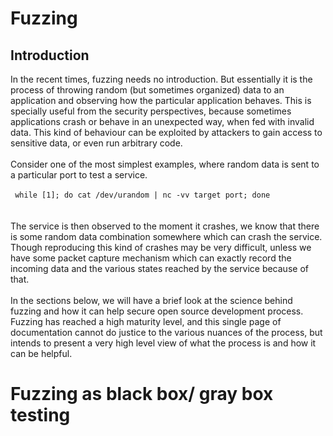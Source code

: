 # Fuzzing

## Introduction
In the recent times, fuzzing needs no introduction. But essentially it is the process of throwing random (but sometimes organized) data to an application and observing how the particular application behaves. This is specially useful from the security perspectives, because sometimes applications crash or behave in an unexpected way, when fed with invalid data. This kind of behaviour can be exploited by attackers to gain access to sensitive data, or even run arbitrary code.\
\
Consider one of the most simplest examples, where random data is sent to a particular port to test a service.\
\
<code>
while [1]; do cat /dev/urandom | nc -vv target port; done
</code>
\
\
The service is then observed to the moment it crashes, we know that there is some random data combination somewhere which can crash the service. Though reproducing this kind of crashes may be very difficult, unless we have some packet capture mechanism which can exactly record the incoming data and the various states reached by the service because of that.\
\
In the sections below, we will have a brief look at the science behind fuzzing and how it can help secure open source development process. Fuzzing has reached a high maturity level, and this single page of documentation cannot do justice to the various nuances of the process, but intends to present a very high level view of what the process is and how it can be helpful.

# Fuzzing as black box/ gray box testing
